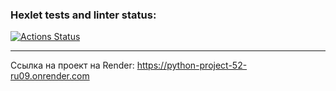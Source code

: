 ### Hexlet tests and linter status:
[![Actions Status](https://github.com/SergeyAnuf/python-project-52/actions/workflows/hexlet-check.yml/badge.svg)](https://github.com/SergeyAnuf/python-project-52/actions)
__________________________________________________________________________
Ссылка на проект на Render:
https://python-project-52-ru09.onrender.com
